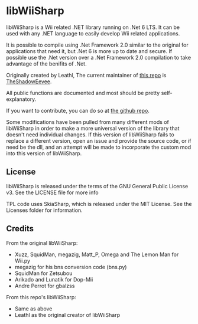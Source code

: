 # libWiiSharp

libWiiSharp is a Wii related .NET library running on .Net 6 LTS.
It can be used with any .NET language to easily develop Wii related applications.

It is possible to compile using .Net Framework 2.0 similar to the original for applications that need it, but .Net 6 is more up to date and secure. If possible use the .Net version over a .Net Framework 2.0 compilation to take advantage of the benifits of .Net.

Originally created by Leathl, The current maintainer of [this repo](https://github.com/TheShadowEevee/libWiiSharp) is [TheShadowEevee](https://github.com/TheShadowEevee).

All public functions are documented and most should be pretty self-explanatory.

If you want to contribute, you can do so at [the github repo](https://github.com/TheShadowEevee/libWiiSharp).

Some modifications have been pulled from many different mods of libWiiSharp in order to make a more universal version of the library that doesn't need individual changes. If this version of libWiiSharp fails to replace a different version, open an issue and provide the source code, or if need be the dll, and an attempt will be made to incorporate the custom mod into this version of libWiiSharp.

## License

libWiiSharp is released under the terms of the GNU General Public License v3.
See the LICENSE file for more info

TPL code uses SkiaSharp, which is released under the MIT License. See the Licenses folder for information.

## Credits
From the original libWiiSharp:
- Xuzz, SquidMan, megazig, Matt_P, Omega and The Lemon Man for Wii.py
- megazig for his bns conversion code (bns.py)
- SquidMan for Zetsubou
- Arikado and Lunatik for Dop-Mii
- Andre Perrot for gbalzss

From this repo's libWiiSharp:
- Same as above
- Leathl as the original creator of libWiiSharp
